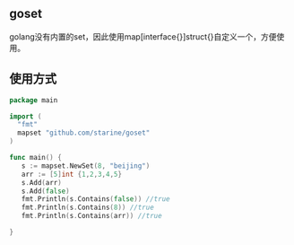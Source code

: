 ## goset

golang没有内置的set，因此使用map[interface{}]struct{}自定义一个，方便使用。

## 使用方式

```go
package main

import (
  "fmt"
  mapset "github.com/starine/goset"
)

func main() {
   s := mapset.NewSet(8, "beijing")
   arr := [5]int {1,2,3,4,5}
   s.Add(arr)
   s.Add(false)
   fmt.Println(s.Contains(false)) //true
   fmt.Println(s.Contains(8)) //true
   fmt.Println(s.Contains(arr)) //true

}
```

